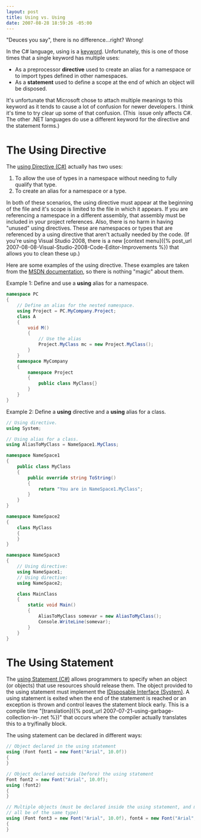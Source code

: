 ```yaml
---
layout: post
title: Using vs. Using
date: 2007-08-28 18:59:26 -05:00
---
```


"Deuces you say", there is no difference...right? Wrong!

In the C# language, using is a [keyword](http://msdn2.microsoft.com/library/zhdeatwt(VS.80).aspx). Unfortunately, this is one of those times that a single keyword has multiple uses:

*   As a preprocessor **directive** used to create an alias for a namespace or to import types defined in other namespaces.  
*   As a **statement** used to define a scope at the end of which an object will be disposed. 

It's unfortunate that Microsoft chose to attach multiple meanings to this keyword as it tends to cause a lot of confusion for newer developers. I think it's time to try clear up some of that confusion. (This  issue only affects C#. The other .NET languages do use a different keyword for the directive and the statement forms.)

# The Using Directive

The [using Directive (C#)](http://msdn2.microsoft.com/library/sf0df423(VS.80).aspx) actually has two uses:

1.  To allow the use of types in a namespace without needing to fully qualify that type.  
2.  To create an alias for a namespace or a type. 

In both of these scenarios, the using directive must appear at the beginning of the file and it's scope is limited to the file in which it appears. If you are referencing a namespace in a different assembly, that assembly must be included in your project references. Also, there is no harm in having "unused" using directives. These are namespaces or types that are referenced by a using directive that aren't actually needed by the code. (If you're using Visual Studio 2008, there is a new [context menu]({% post_url 2007-08-08-Visual-Studio-2008-Code-Editor-Improvements %}) that allows you to clean these up.)

Here are some examples of the using directive. These examples are taken from the [MSDN documentation](http://msdn2.microsoft.com/library/sf0df423(VS.80).aspx), so there is nothing "magic" about them.

Example 1: Define and use a **using** alias for a namespace.

```csharp
namespace PC
{
    // Define an alias for the nested namespace.
    using Project = PC.MyCompany.Project;
    class A 
    {
        void M()
        {
            // Use the alias
            Project.MyClass mc = new Project.MyClass();
        }
    }
    namespace MyCompany
    {
        namespace Project
        {
            public class MyClass{}
        }
    }
}
```

Example 2: Define a **using** directive and a **using** alias for a class.

```csharp
// Using directive.
using System;   

// Using alias for a class.
using AliasToMyClass = NameSpace1.MyClass;   

namespace NameSpace1 
{
    public class MyClass 
    {
        public override string ToString() 
        {
            return "You are in NameSpace1.MyClass";
        }
    }
}

namespace NameSpace2 
{
    class MyClass 
    {
    }
}

namespace NameSpace3 
{
    // Using directive:
    using NameSpace1;
    // Using directive:
    using NameSpace2;

    class MainClass
    {
        static void Main() 
        {
            AliasToMyClass somevar = new AliasToMyClass();
            Console.WriteLine(somevar);
        }
    }
}
```

# The Using Statement

The [using Statement (C#)](http://msdn2.microsoft.com/library/yh598w02(VS.80).aspx) allows programmers to specify when an object (or objects) that use resources should release them. The object provided to the using statement must implement the [IDisposable Interface (System)](http://msdn2.microsoft.com/library/system.idisposable(VS.80).aspx). A using statement is exited when the end of the statement is reached or an exception is thrown and control leaves the statement block early. This is a compile time "[translation]({% post_url 2007-07-21-using-garbage-collection-in-.net %})" that occurs where the compiler actually translates this to a try/finally block. 

The using statement can be declared in different ways:

```csharp
// Object declared in the using statement
using (Font font1 = new Font("Arial", 10.0f))
{
}

// Object declared outside (before) the using statement
Font font2 = new Font("Arial", 10.0f);
using (font2)
{
}

// Multiple objects (must be declared inside the using statement, and must
// all be of the same type)
using (Font font3 = new Font("Arial", 10.0f), font4 = new Font("Arial", 10.0f))
{
}
```
